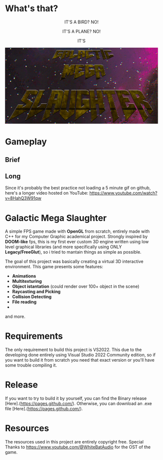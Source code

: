 # What's that?

<p align="center"> IT'S A BIRD? NO!</p>
<p align="center"> IT'S A PLANE? NO!</p>
<p align="center"> IT'S</p>

<p align="center"><img src="/docs/gms.png" width="512" height="250"></p>

# Gameplay 
## Brief

## Long
Since it's probably the best practice not loading a 5 minute gif on github, here's a longer video hosted on YouTube: https://www.youtube.com/watch?v=8HahQ3W91qw

# Galactic Mega Slaughter

A simple FPS game made with **OpenGL** from scratch, entirely made with C++ for my Computer Graphic academical project. Strongly inspired by **DOOM-like** fps, this is my first ever custom 3D engine written using low level graphical libraries (and more specifically using ONLY **Legacy/FreeGlut**), so i tried to mantain things as simple as possible.

The goal of this project was basically creating a virtual 3D interactive environment. This game presents some features:

- **Animations**
- **Multitexturing**
- **Object istantation** (could render over 100+ object in the scene) 
- **Raycasting and Picking** 
- **Collision Detecting**
- **File reading**
- 
and more.

# Requirements
The only requirement to build this project is VS2022. This due to the developing done entirely using Visual Studio 2022 Community edition, so if you want to build it from scratch you need that exact version or you'll have some trouble compiling it. 

# Release
If you want to try to build it by yourself, you can find the Binary release [Here].(https://pages.github.com/).
Otherwise, you can download an .exe file [Here].(https://pages.github.com/).

# Resources
The resources used in this project are entirely copyright free. Special Thanks to https://www.youtube.com/@WhiteBatAudio for the OST of the game.
